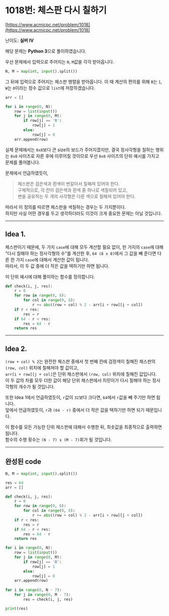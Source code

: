 # 1018번: 체스판 다시 칠하기    

[https://www.acmicpc.net/problem/1018](https://www.acmicpc.net/problem/1018)

난이도: **실버 IV**

해당 문제는 **Python 3**으로 풀이하였습니다.

우선 문제에서 입력으로 주어지는 `N`, `M`값을 각각 받아옵니다.

```python
N, M = map(int, input().split())
```

그 뒤에 입력으로 주어지는 체스판 행렬을 받아옵니다. 이 때 계산의 편의를 위해 `B`는 `1`, `W`는 `0`이라는 정수 값으로 `list`에 저장하겠습니다.

```python
arr = []

for i in range(0, N):
    row = list(input())
    for j in range(0, M):
        if row[j] == 'B':
            row[j] = 1
        else:
            row[j] = 0
    arr.append(row)
```

실제 문제에서는 `8x8`보다 큰 size의 보드가 주어지겠지만, 결국 정사각형을 칠하는 행위는 `8x8` 사이즈로 자른 후에 이루어질 것이므로 우선 `8x8` 사이즈의 단위 예시를 가지고 문제를 풀어봅니다.

문제에서 언급하였듯이,  

> 체스판은 검은색과 흰색이 번갈아서 칠해져 있어야 한다.  
> 구체적으로, 각 칸이 검은색과 흰색 중 하나로 색칠되어 있고,  
> 변을 공유하는 두 개의 사각형은 다른 색으로 칠해져 있어야 한다.  

따라서 이 정의를 따르면 체스판을 색칠하는 경우는 두 가지뿐이다.  
하지만 사실 어떤 경우를 두고 생각하더라도 이것이 크게 중요한 문제는 아닐 것입니다.

---

## Idea 1.

체스판이기 때문에, 두 가지 `case`에 대해 모두 계산할 필요 없이, 한 가지의 `case`에 대해 "다시 칠해야 하는 정사각형의 수"를 계산한 후, `64 (8 x 8)`에서 그 값을 빼 준다면 다른 한 가지 `case`에 대해서 계산한 값이 됩니다.  
따라서, 이 두 값 중에 더 작은 값을 택하기만 하면 됩니다.

이 단위 예시에 대해 풀이하는 함수를 정의합니다.

```python
def check(i, j, res):
    r = 0
    for row in range(0, 8):
        for col in range(0, 8):
            r += abs((row + col) % 2 - arr[i + row][j + col])
    if r < res:
        res = r
    if 64 - r < res:
        res = 64 - r
    return res
```

---

## Idea 2.

`(row + col) % 2`는 완전한 체스판 중에서 첫 번째 칸에 검정색이 칠해진 체스판의 `(row, col)` 위치에 칠해져야 할 값이고,  
`arr[i + row][j + col]`은 단위 체스판에서 `(row, col)` 위치에 칠해진 값입니다.  
이 두 값의 차를 모두 더한 값이 해당 단위 체스판에서 지민이가 다시 칠해야 하는 정사각형의 개수가 될 것입니다.  

또한 Idea 1에서 언급하였듯이, `r`값이 `32`보다 크다면, `64`에서 `r`값을 빼 주기만 하면 됩니다.  
앞에서 언급하였듯이, `r`과 `(64 - r)` 중에서 더 작은 값을 택하기만 하면 되기 때문입니다.

이 함수를 모든 가능한 단위 체스판에 대해서 수행한 뒤, 최솟값을 최종적으로 출력하면 됩니다.  
함수의 수행 횟수는 `(N - 7) x (M - 7)`회가 될 것입니다.

---

## 완성된 code

```python
N, M = map(int, input().split())

res = 64
arr = []

def check(i, j, res):
    r = 0
    for row in range(0, 8):
        for col in range(0, 8):
            r += abs((row + col) % 2 - arr[i + row][j + col])
    if r < res:
        res = r
    if 64 - r < res:
        res = 64 - r
    return res

for i in range(0, N):
    row = list(input())
    for j in range(0, M):
        if row[j] == 'B':
            row[j] = 1
        else:
            row[j] = 0
    arr.append(row)
        
for i in range(0, N - 7):
    for j in range(0, M - 7):
        res = check(i, j, res)

print(res)
```